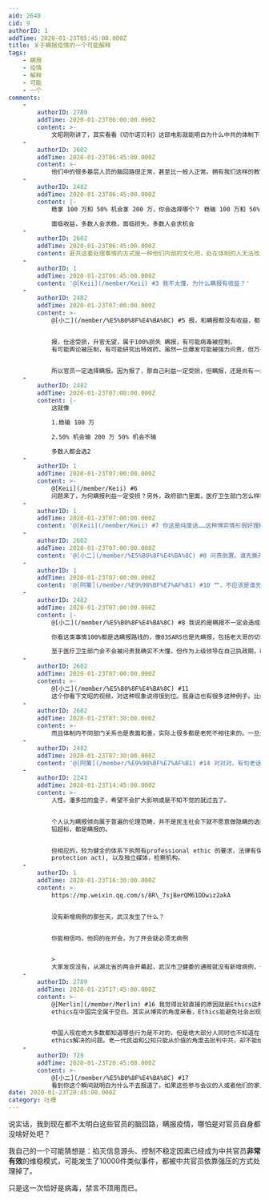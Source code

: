 ```yaml
---
aid: 2648
cid: 9
authorID: 1
addTime: 2020-01-23T05:45:00.000Z
title: 关于瞒报疫情的一个可能解释
tags:
    - 瞒报
    - 疫情
    - 解释
    - 可能
    - 一个
comments:
    -
        authorID: 2789
        addTime: 2020-01-23T06:00:00.000Z
        content: >-
            文昭刚刚讲了，其实看看《切尔诺贝利》这部电影就能明白为什么中共的体制下，出现这种状况是必然。不出这种状况才是奇迹。就像新疆文件披露那个地方官员私自放了8000人那种是真奇迹。
    -
        authorID: 2602
        addTime: 2020-01-23T06:45:00.000Z
        content: >-
            他们中的很多基层人员的脑回路很正常，甚至比一般人正常。拥有我们这样的教育和思考模式。他们这样的慢半拍问题是体制文化引起的问题。曾经在上海某基层体制外围工作过，认识一个体制内的姐姐，人家脑子是非常清楚的，也是有心想为老百姓做点事的。但是她也知道自己最终愿望很可能落空，因为需要爬上去才行，这会耗费她大量精力。
    -
        authorID: 2482
        addTime: 2020-01-23T06:45:00.000Z
        content: |-
            稳拿 100 万和 50% 机会拿 200 万，你会选择哪个？ 稳输 100 万和 50% 机会输 200 万，你会选择哪个？

            面临收益，多数人会求稳，面临损失，多数人会求机会
    -
        authorID: 2602
        addTime: 2020-01-23T06:45:00.000Z
        content: 匪共这套处理事情的方式是一种他们内部的文化吧，处在体制的人无法改变，这个无关个人才智高低，他们这套东西是更上层次的，制约着他们的行为。
    -
        authorID: 1
        addTime: 2020-01-23T06:45:00.000Z
        content: '@[Keii](/member/Keii) #3 我不太懂，为什么瞒报有收益？'
    -
        authorID: 2482
        addTime: 2020-01-23T07:00:00.000Z
        content: >-
            @[小二](/member/%E5%B0%8F%E4%BA%8C) #5 报，和瞒报都没有收益，都是损失


            报，仕途受损，升官无望，属于100%损失 瞒报，有可能病毒被控制，
            有可能舆论被压制，有可能研究出特效药，虽然一旦爆发可能被强力问责，但万一不爆发呢，还是有几率可以做到不损失的。


            所以官员一定选择瞒报。因为报了，那自己利益一定受损，但瞒报，还是尚有一丝机会自己利益不受损的。
    -
        authorID: 2482
        addTime: 2020-01-23T07:00:00.000Z
        content: |-
            这就像

            1.稳输 100 万

            2.50% 机会输 200 万 50% 机会不输

            多数人都会选2
    -
        authorID: 1
        addTime: 2020-01-23T07:00:00.000Z
        content: >-
            @[Keii](/member/Keii) #6
            问题来了，为何瞒报利益一定受损？另外，政府部门里面，医疗卫生部门怎么样都不会有所谓受损一说吧？
    -
        authorID: 1
        addTime: 2020-01-23T07:00:00.000Z
        content: '@[Keii](/member/Keii) #7 你这是纯废话……这种博弈情形很好理解，但问题是为何上报疫情会成为这种博弈情形'
    -
        authorID: 2602
        addTime: 2020-01-23T07:00:00.000Z
        content: '@[小二](/member/%E5%B0%8F%E4%BA%8C) #8 问责倒置。谁先撕开话题先处理谁。'
    -
        authorID: 1
        addTime: 2020-01-23T07:00:00.000Z
        content: '@[阿篱](/member/%E9%98%BF%E7%AF%B1) #10 艹，不应该是谁先发现谁先确认，奖励谁么……'
    -
        authorID: 2482
        addTime: 2020-01-23T07:00:00.000Z
        content: |-
            @[小二](/member/%E5%B0%8F%E4%BA%8C) #8 我说的是瞒报不一定会造成利益受损，所以官员选瞒报很好理解啊。

            你看这类事情100%都是选瞒报路线的，像03SARS也是先瞒报，包括老大哥的切尔诺贝利也是先瞒报，还有很多小事件都是先瞒报处理的。

            至于医疗卫生部门会不会被问责我确实不大懂，但作为上级领导在自己执政期，瞒报肯定是优先选项.
    -
        authorID: 2602
        addTime: 2020-01-23T07:00:00.000Z
        content: >-
            @[小二](/member/%E5%B0%8F%E4%BA%8C) #11
            这个你看下文昭的视频，对这种现象说得很到位。我身边也有很多这种例子。比如拖欠农民工工资了，维权踢皮球，一旦拉横幅，社保局立刻先行垫付工资，同时行政拘留五日。奇葩例子数不胜数。
    -
        authorID: 2602
        addTime: 2020-01-23T07:30:00.000Z
        content: >-
            而且体制内不同部门关系也是表面和善，实际上很多都是老死不相往来的。一旦处理这种公共危机就要互相配合。事情做好了可能被上级邀功，事情只要出了一点意外和纰漏，自己仕途完蛋。所以说，这样劳心劳力，还不如选择装聋作哑继续清闲，谁要上他去上，对他们体制内的来说，无过就是功。
    -
        authorID: 2482
        addTime: 2020-01-23T07:30:00.000Z
        content: '@[阿篱](/member/%E9%98%BF%E7%AF%B1) #14 对对对，有句老话：不求有功，但求无过'
    -
        authorID: 2243
        addTime: 2020-01-23T14:45:00.000Z
        content: >-
            人性。潘多拉的盒子，希望不会扩大影响或是不知不觉的就过去了。


            个人认为瞒报倾向属于普遍的伦理范畴，并不是民主社会下就不愿意做隐瞒的选择，只是成功隐瞒的几率更低，代价更大。前阵子波音新系统漏洞，Flint
            铅超标，都是瞒报的。


            但相应的，较为健全的体系下执照有professional ethic 的要求，法律有保护告密者的手段 (whistleblower
            protection act), 以及独立媒体，检察机构。
    -
        authorID: 1
        addTime: 2020-01-23T16:30:00.000Z
        content: >-
            https://mp.weixin.qq.com/s/8R\_7sjBerQM61DDwiz2akA


            没有新增病例的那些天，武汉发生了什么？


            你能相信吗，他妈的在开会，为了开会就必须无病例


            >
            大家发现没有，从湖北省的两会开幕起，武汉市卫健委的通报就没有新增病例，也没死亡病例，只有治愈出院病例。17日有新增病例，但这个数据客观上也只能在18日公布，而湖北人大是17日上午闭的幕。
    -
        authorID: 2789
        addTime: 2020-01-23T17:45:00.000Z
        content: >-
            @[Merlin](/member/Merlin) #16 我觉得比较直接的原因就是Ethics这种东西尤其是professional
            ethics在中国完全属于空白。其实从博弈的角度来看，Ethics能避免社会出现竞次这种囚徒困境状态。我前几天刚好提到了[征集一期Ethics专题](https://2049bbs.xyz/t/2587)，刚好武汉肺炎这个热点就接着爆发了。


            中国人现在绝大多数都知道哪些行为是不对的，但是绝大部分人同时也不知道在复杂到难以靠直觉做决策的情况下，怎样做道德决策。而这种细则刚好是professional
            ethics解决的问题。老一代民运和公知只能从价值的角度去批判中共，却不能给出一个比较清晰具体且合情合理的伦理规范。我在想如果我们能把ethics这个东西作一个好的介绍，或许能为重塑社会起到一个抛砖引玉的作用。
    -
        authorID: 729
        addTime: 2020-01-23T20:45:00.000Z
        content: >-
            @[小二](/member/%E5%B0%8F%E4%BA%8C) #17
            看到你这个瞬间就明白为什么不去报道了。如果这些参与会议的人或者他们的家人有感染，我特别想知道他们会怎么想
date: 2020-01-23T20:45:00.000Z
category: 吐槽
---
```


说实话，我到现在都不太明白这些官员的脑回路，瞒报疫情，哪怕是对官员自身都没啥好处吧？

我自己的一个可能猜想是：掐灭信息源头、控制不稳定因素已经成为中共官员**非常有效**的维稳模式，可能发生了10000件类似事件，都被中共官员依靠强压的方式处理掉了。

只是这一次恰好是病毒，禁言不顶用而已。
